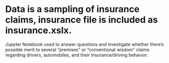 # Data is a sampling of insurance claims, insurance file is included as insurance.xslx.
Jupyter Notebook used to answer questions and investigate whether 
there’s possible merit to several “premises” or “conventional wisdom” claims regarding drivers, automobiles, 
and their insurance/driving behavior.
